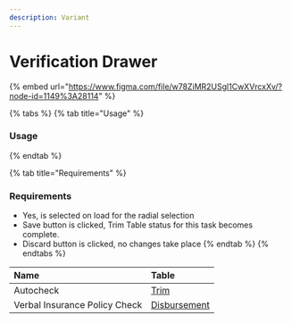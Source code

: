 ```yaml
---
description: Variant
---
```


# Verification Drawer

{% embed url="https://www.figma.com/file/w78ZiMR2USgl1CwXVrcxXv/?node-id=1149%3A28114" %}

{% tabs %}
{% tab title="Usage" %}
### Usage
{% endtab %}

{% tab title="Requirements" %}
### Requirements

* Yes, is selected on load for the radial selection
* Save button is clicked, Trim Table status for this task becomes complete.
* Discard button is clicked, no changes take place
{% endtab %}
{% endtabs %}

| Name | Table |
| :--- | :--- |
| Autocheck | [Trim](../../../task-tables/task-table/trim.md) |
| Verbal Insurance Policy Check | [Disbursement](../../../task-tables/task-table/disbursement.md) |

